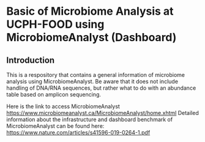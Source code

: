 # Basic of Microbiome Analysis at UCPH-FOOD using MicrobiomeAnalyst (Dashboard)

## Introduction

This is a respository that contains a general information of microbiome analysis using MicrobiomeAnalyst. Be aware that it does not include handling of DNA/RNA sequences, but rather what to do with an abundance table based on amplicon sequencing.

Here is the link to access MicrobiomeAnalyst https://www.microbiomeanalyst.ca/MicrobiomeAnalyst/home.xhtml 
Detailed information about the infrastructure and dashboard benchmark of MicrobiomeAnalyst can be found here: https://www.nature.com/articles/s41596-019-0264-1.pdf

    









